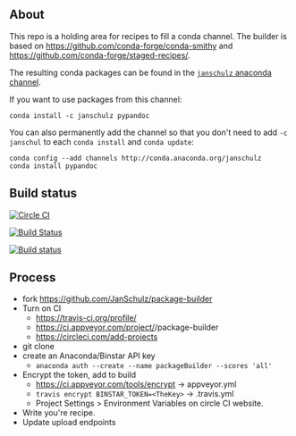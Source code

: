 About
-----

This repo is a holding area for recipes to fill a conda channel. The builder is based on https://github.com/conda-forge/conda-smithy and https://github.com/conda-forge/staged-recipes/.

The resulting conda packages can be found in the [`janschulz` anaconda channel](https://anaconda.org/janschulz/).

If you want to use packages from this channel:

```
conda install -c janschulz pypandoc
```

You can also permanently add the channel so that you don't need to add `-c janschul` to each `conda install` and `conda update`:

```
conda config --add channels http://conda.anaconda.org/janschulz
conda install pypandoc
```

Build status
------------

[![Circle CI](https://circleci.com/gh/TomAugspurger/package-builder/tree/master.svg?style=svg)](https://circleci.com/gh/TomAugspurger/package-builder/tree/master)

[![Build Status](https://travis-ci.org/TomAugspurger/package-builder.svg?branch=master)](https://travis-ci.org/TomAugspurger/package-builder)

[![Build status](https://ci.appveyor.com/api/projects/status/github/TomAugspurger/package-builder?branch/master&svg=true)](https://ci.appveyor.com/project/TomAugspurger/package-builder/branch/master)

Process
-------

- fork https://github.com/JanSchulz/package-builder
- Turn on CI
  + https://travis-ci.org/profile/<GH Username>
  + https://ci.appveyor.com/project/<GH Username>/package-builder
  + https://circleci.com/add-projects
- git clone
- create an Anaconda/Binstar API key
  - `anaconda auth --create --name packageBuilder --scores 'all'`
- Encrypt the token, add to build
  - https://ci.appveyor.com/tools/encrypt -> appveyor.yml
  - `travis encrypt BINSTAR_TOKEN=<TheKey>` -> .travis.yml
  - Project Settings > Environment Variables on circle CI website.
- Write you're recipe.
- Update upload endpoints

